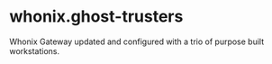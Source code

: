 # whonix.ghost-trusters
Whonix Gateway updated and configured with a trio of purpose built workstations.
